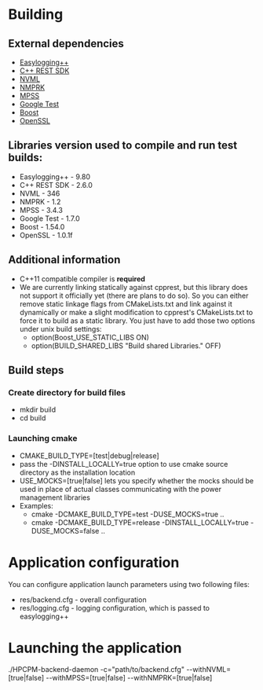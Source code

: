 # Building
## External dependencies
* [Easylogging++](https://github.com/easylogging/easyloggingpp)
* [C++ REST SDK](https://github.com/Microsoft/cpprestsdk)
* [NVML](https://developer.nvidia.com/nvidia-management-library-nvml)
* [NMPRK](https://01.org/intel%C2%AE-node-manager-reference-kit)
* [MPSS](https://software.intel.com/en-us/articles/intel-manycore-platform-software-stack-mpss)
* [Google Test](https://github.com/google/googletest)
* [Boost](http://www.boost.org/)
* [OpenSSL](https://www.openssl.org/)

## Libraries version used to compile and run test builds:
* Easylogging++ - 9.80
* C++ REST SDK - 2.6.0
* NVML - 346
* NMPRK - 1.2
* MPSS - 3.4.3
* Google Test - 1.7.0
* Boost - 1.54.0
* OpenSSL - 1.0.1f

## Additional information
* C++11 compatible compiler is **required**
* We are currently linking statically against cpprest, but this library does not support it officially yet (there are plans to do so).
  So you can either remove static linkage flags from CMakeLists.txt and link against it dynamically or make a slight modification to cpprest's CMakeLists.txt to force it to build as a static library.
  You just have to add those two options under unix build settings:
   * option(Boost_USE_STATIC_LIBS ON)
   * option(BUILD_SHARED_LIBS "Build shared Libraries." OFF)
   
## Build steps
### Create directory for build files
* mkdir build
* cd build

### Launching cmake
* CMAKE_BUILD_TYPE=[test|debug|release]
* pass the -DINSTALL_LOCALLY=true option to use cmake source directory as the installation location
* USE_MOCKS=[true|false] lets you specify whether the mocks should be used in place of actual classes communicating with the power management libraries
* Examples:
   * cmake -DCMAKE_BUILD_TYPE=test -DUSE_MOCKS=true ..
   * cmake -DCMAKE_BUILD_TYPE=release -DINSTALL_LOCALLY=true -DUSE_MOCKS=false ..

# Application configuration
You can configure application launch parameters using two following files:
* res/backend.cfg - overall configuration
* res/logging.cfg - logging configuration, which is passed to easylogging++

# Launching the application
./HPCPM-backend-daemon -c="path/to/backend.cfg" --withNVML=[true|false] --withMPSS=[true|false] --withNMPRK=[true|false]
